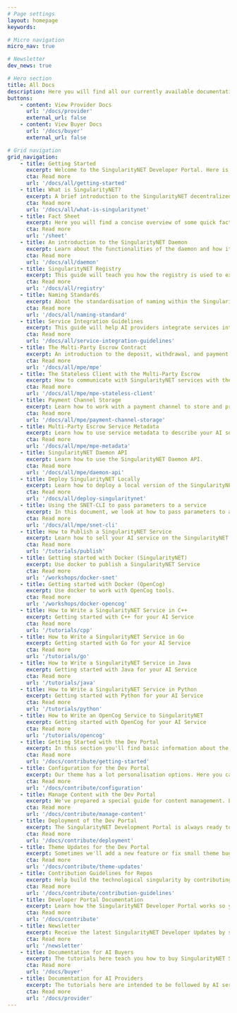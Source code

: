 ```yaml
---
# Page settings
layout: homepage
keywords:

# Micro navigation
micro_nav: true

# Newsletter
dev_news: true

# Hero section
title: All Docs
description: Here you will find all our currently available documentation.
buttons:
    - content: View Provider Docs
      url: '/docs/provider'
      external_url: false
    - content: View Buyer Docs
      url: '/docs/buyer'
      external_url: false

# Grid navigation
grid_navigation:
    - title: Getting Started
      excerpt: Welcome to the SingularityNET Developer Portal. Here is a quick overview of things you need to know to get started with our developer tools.
      cta: Read more
      url: '/docs/all/getting-started'
    - title: What is SingularityNET?
      excerpt: A brief introduction to the SingularityNET decentralized marketplace.
      cta: Read more
      url: '/docs/all/what-is-singularitynet'
    - title: Fact Sheet
      excerpt: Here you will find a concise overview of some quick facts that you may need whilst working with SingularityNET tools.
      cta: Read more
      url: '/sheet'
    - title: An introduction to the SingularityNET Daemon
      excerpt: Learn about the functionalities of the daemon and how it interacts with the SingularityNET Marketplace and the Ethereum Blockchain.
      cta: Read more
      url: '/docs/all/daemon'
    - title: SingularityNET Registry
      excerpt: This guide will teach you how the registry is used to expose information about AI services to the outside world so consumers can find and buy these services.
      cta: Read more
      url: '/docs/all/registry'
    - title: Naming Standards
      excerpt: About the standardisation of naming within the SingularityNET Network.
      cta: Read more
      url: '/docs/all/naming-standard'
    - title: Service Integration Guidelines
      excerpt: This guide will help AI providers integrate services into the platform.
      cta: Read more
      url: '/docs/all/service-integration-guidelines'
    - title: The Multi-Party Escrow Contract
      excerpt: An introduction to the deposit, withdrawal, and payment channel functionalities of the Multi-Party Escrow
      cta: Read more
      url: '/docs/all/mpe/mpe'
    - title: The Stateless Client with the Multi-Party Escrow
      excerpt: How to communicate with SingularityNET services with the stateless method.
      cta: Read more
      url: '/docs/all/mpe/mpe-stateless-client'
    - title: Payment Channel Storage
      excerpt: Learn how to work with a payment channel to store and process information about service payments.
      cta: Read more
      url: '/docs/all/mpe/payment-channel-storage'
    - title: Multi-Party Escrow Service Metadata
      excerpt: Learn how to use service metadata to describe your AI services.
      cta: Read more
      url: '/docs/all/mpe/mpe-metadata'
    - title: SingularityNET Daemon API
      excerpt: Learn how to use the SingularityNET Daemon API.
      cta: Read more
      url: '/docs/all/mpe/daemon-api'
    - title: Deploy SingularityNET Locally
      excerpt: Learn how to deploy a local version of the SingularityNET Marketplace.
      cta: Read more
      url: '/docs/all/deploy-singularitynet'
    - title: Using the SNET-CLI to pass parameters to a service
      excerpt: In this document, we look at how to pass parameters to a service in the SNET-CLI and how to pass binary parameters via a command line interface.
      cta: Read more
      url: '/docs/all/mpe/snet-cli'
    - title: How to Publish a SingularityNET Service
      excerpt: Learn how to sell your AI service on the SingularityNET Marketplace.
      cta: Read more
      url: '/tutorials/publish'
    - title: Getting started with Docker (SingularityNET)
      excerpt: Use docker to publish a SingularityNET Service
      cta: Read more
      url: '/workshops/docker-snet'
    - title: Getting started with Docker (OpenCog)
      excerpt: Use docker to work with OpenCog tools.
      cta: Read more
      url: '/workshops/docker-opencog'
    - title: How to Write a SingularityNET Service in C++
      excerpt: Getting started with C++ for your AI Service
      cta: Read more
      url: '/tutorials/cpp'
    - title: How to Write a SingularityNET Service in Go
      excerpt: Getting started with Go for your AI Service
      cta: Read more
      url: '/tutorials/go'
    - title: How to Write a SingularityNET Service in Java
      excerpt: Getting started with Java for your AI Service
      cta: Read more
      url: '/tutorials/java'
    - title: How to Write a SingularityNET Service in Python
      excerpt: Getting started with Python for your AI Service
      cta: Read more
      url: '/tutorials/python'
    - title: How to Write an OpenCog Service to SingularityNET
      excerpt: Getting started with OpenCog for your AI Service
      cta: Read more
      url: '/tutorials/opencog'
    - title: Getting Started with the Dev Portal
      excerpt: In this section you'll find basic information about the SingularityNET Developer Portal theme and how to install it and use it properly.
      cta: Read more
      url: '/docs/contribute/getting-started'
    - title: Configuration for the Dev Portal
      excerpt: Our theme has a lot personalisation options. Here you can go through every single one available and set it properly to your wishes.
      cta: Read more
      url: '/docs/contribute/configuration'
    - title: Manage Content with the Dev Portal
      excerpt: We've prepared a special guide for content management. Let's learn how to add syntax highlighting, examples, callouts and much more.
      cta: Read more
      url: '/docs/contribute/manage-content'
    - title: Deployment of the Dev Portal
      excerpt: The SingularityNET Development Portal is always ready to deploy! You can host your own version on private web hosting, GitHub Pages or GitLab Pages. Choose the most suitable solution and deploy!
      cta: Read more
      url: '/docs/contribute/deployment'
    - title: Theme Updates for the Dev Portal
      excerpt: Sometimes we'll add a new feature or fix small theme bugs, and you'll need to update your SingularityNET Developer Portal in case you have installed it locally. In this section you can find a full theme update guide.
      cta: Read more
      url: '/docs/contribute/theme-updates'
    - title: Contribution Guidelines for Repos
      excerpt: Help build the technological singularity by contributing to the SingularityNET project.
      cta: Read more
      url: '/docs/contribute/contribution-guidelines'
    - title: Developer Portal Documentation
      excerpt: Learn how the SingularityNET Developer Portal works so you can contribute to the expansion and enhancement of the portal.
      cta: Read more
      url: '/docs/contribute'
    - title: Newsletter
      excerpt: Receive the latest SingularityNET Developer Updates by subscribing to the newsletter below.
      cta: Read more
      url: '/newsletter'
    - title: Documentation for AI Buyers
      excerpt: The tutorials here teach you how to buy SingularityNET Services to integrate in your application.
      cta: Read more
      url: '/docs/buyer'
    - title: Documentation for AI Providers
      excerpt: The tutorials here are intended to be followed by AI service providers.
      cta: Read more
      url: '/docs/provider'
---
```

